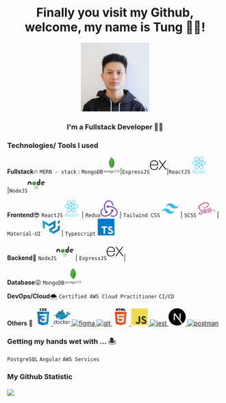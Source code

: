 
<h1 align="center"> Finally you visit my Github, welcome, my name is Tung 🙋‍♂️! </h1>

<div align="center"><img src="DSC03019.JPG" alt="avatar" width="160" height="160"></div>
<h3 align="center"> I'm a Fullstack Developer 👾🚀</h3>

<h3 align="left"> Technologies/ Tools I used </h3>

**Fullstack**🔥  `MERN - stack` : `MongoDB`<a href="https://www.mongodb.com/" target="_blank" rel="noreferrer"><img src="https://raw.githubusercontent.com/devicons/devicon/master/icons/mongodb/mongodb-original-wordmark.svg" alt="mongodb" width="40" height="40"/></a>|`ExpressJS`<a href="https://expressjs.com" target="_blank" rel="noreferrer" ><img src="https://github.com/devicons/devicon/blob/master/icons/express/express-original.svg" alt="express" width="40" height="40" style="background: white;"/></a>|`ReactJS`<a href="https://reactjs.org/" target="_blank" rel="noreferrer"><img src="https://raw.githubusercontent.com/devicons/devicon/master/icons/react/react-original-wordmark.svg" alt="react" width="40" height="40"/></a>|`NodeJS`<a href="https://nodejs.org" target="_blank" rel="noreferrer"><img src="https://raw.githubusercontent.com/devicons/devicon/master/icons/nodejs/nodejs-original-wordmark.svg" alt="nodejs" width="40" height="40"/></a>

**Frontend**😎 `ReactJS`<a href="https://reactjs.org/" target="_blank" rel="noreferrer"><img src="https://raw.githubusercontent.com/devicons/devicon/master/icons/react/react-original-wordmark.svg" alt="react" width="40" height="40"/></a> | `Redux`<a href="https://redux.js.org" target="_blank" rel="noreferrer"><img src="https://raw.githubusercontent.com/devicons/devicon/master/icons/redux/redux-original.svg" alt="redux" width="40" height="40"/></a> | `Tailwind CSS` <a href="https://redux.js.org" target="_blank" rel="noreferrer"> <img src="https://github.com/devicons/devicon/blob/master/icons/tailwindcss/tailwindcss-original.svg" alt="redux" width="40" height="40"/></a> | `SCSS` <a href="https://redux.js.org" target="_blank" rel="noreferrer"><img src="https://github.com/devicons/devicon/blob/master/icons/sass/sass-original.svg" alt="redux" width="40" height="40"/></a> | `Material-UI` <a href="https://reactjs.org/" target="_blank" rel="noreferrer"> <img src="https://github.com/devicons/devicon/blob/master/icons/materialui/materialui-original.svg" alt="react" width="40" height="40"/></a> | `Typescript` <a href="https://reactjs.org/" target="_blank" rel="noreferrer"><img src="https://github.com/devicons/devicon/blob/master/icons/typescript/typescript-original.svg" alt="react" width="40" height="40"/></a>

**Backend**🧠 `NodeJS`<a href="https://nodejs.org" target="_blank" rel="noreferrer"><img src="https://raw.githubusercontent.com/devicons/devicon/master/icons/nodejs/nodejs-original-wordmark.svg" alt="nodejs" width="40" height="40"/></a> | `ExpressJS`<a href="https://expressjs.com" target="_blank" rel="noreferrer" ><img src="https://github.com/devicons/devicon/blob/master/icons/express/express-original.svg" alt="express" width="40" height="40" style="background: white;"/></a>|

**Database**😲 `MongoDB`<a href="https://www.mongodb.com/" target="_blank" rel="noreferrer"><img src="https://raw.githubusercontent.com/devicons/devicon/master/icons/mongodb/mongodb-original-wordmark.svg" alt="mongodb" width="40" height="40"/></a>

**DevOps/Cloud**🌨️ `Certified AWS Cloud Practitioner` `CI/CD`

**Others** 👾  <a href="https://www.w3schools.com/css/" target="_blank" rel="noreferrer"> <img src="https://raw.githubusercontent.com/devicons/devicon/master/icons/css3/css3-original-wordmark.svg" alt="css3" width="40" height="40"/> </a> <a href="https://www.docker.com/" target="_blank" rel="noreferrer"> <img src="https://raw.githubusercontent.com/devicons/devicon/master/icons/docker/docker-original-wordmark.svg" alt="docker" width="40" height="40"/> </a> <a href="https://www.figma.com/" target="_blank" rel="noreferrer"> <img src="https://www.vectorlogo.zone/logos/figma/figma-icon.svg" alt="figma" width="40" height="40"/> </a> <a href="https://git-scm.com/" target="_blank" rel="noreferrer"> <img src="https://www.vectorlogo.zone/logos/git-scm/git-scm-icon.svg" alt="git" width="40" height="40"/> </a>  <a href="https://www.w3.org/html/" target="_blank" rel="noreferrer"> <img src="https://raw.githubusercontent.com/devicons/devicon/master/icons/html5/html5-original-wordmark.svg" alt="html5" width="40" height="40"/> </a> <a href="https://developer.mozilla.org/en-US/docs/Web/JavaScript" target="_blank" rel="noreferrer"> <img src="https://raw.githubusercontent.com/devicons/devicon/master/icons/javascript/javascript-original.svg" alt="javascript" width="40" height="40"/> </a> <a href="https://jestjs.io" target="_blank" rel="noreferrer"> <img src="https://www.vectorlogo.zone/logos/jestjsio/jestjsio-icon.svg" alt="jest" width="40" height="40"/> </a>  <a href="https://nextjs.org/" target="_blank" rel="noreferrer"> <img src="https://github.com/devicons/devicon/blob/master/icons/nextjs/nextjs-plain.svg" alt="nextjs" width="40" height="40"/> </a> 
<a href="https://postman.com" target="_blank" rel="noreferrer"> <img src="https://www.vectorlogo.zone/logos/getpostman/getpostman-icon.svg" alt="postman" width="40" height="40"/> </a>


<h3>Getting my hands wet with ... 🏝️</h3>

`PostgreSQL`
`Angular` 
`AWS Services`

<h3>My Github Statistic </h3>

<img align="center" width="300" src="https://github-readme-stats.vercel.app/api/top-langs/?username=TungNguyen12&theme=shades-of-purple" />






















